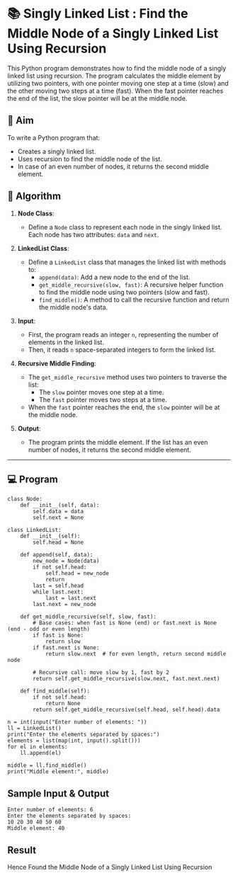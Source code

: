 # 📚 Singly Linked List : Find the Middle Node of a Singly Linked List Using Recursion

This Python program demonstrates how to find the middle node of a singly linked list using recursion. The program calculates the middle element by utilizing two pointers, with one pointer moving one step at a time (slow) and the other moving two steps at a time (fast). When the fast pointer reaches the end of the list, the slow pointer will be at the middle node.

## 🎯 Aim

To write a Python program that:
- Creates a singly linked list.
- Uses recursion to find the middle node of the list.
- In case of an even number of nodes, it returns the second middle element.

## 🧠 Algorithm

1. **Node Class**: 
   - Define a `Node` class to represent each node in the singly linked list. Each node has two attributes: `data` and `next`.
   
2. **LinkedList Class**:
   - Define a `LinkedList` class that manages the linked list with methods to:
     - `append(data)`: Add a new node to the end of the list.
     - `get_middle_recursive(slow, fast)`: A recursive helper function to find the middle node using two pointers (slow and fast).
     - `find_middle()`: A method to call the recursive function and return the middle node's data.

3. **Input**:
   - First, the program reads an integer `n`, representing the number of elements in the linked list.
   - Then, it reads `n` space-separated integers to form the linked list.

4. **Recursive Middle Finding**:
   - The `get_middle_recursive` method uses two pointers to traverse the list:
     - The `slow` pointer moves one step at a time.
     - The `fast` pointer moves two steps at a time.
   - When the `fast` pointer reaches the end, the `slow` pointer will be at the middle node.

5. **Output**:
   - The program prints the middle element. If the list has an even number of nodes, it returns the second middle element.

---

## 💻 Program
```
class Node:
    def __init__(self, data):
        self.data = data
        self.next = None

class LinkedList:
    def __init__(self):
        self.head = None

    def append(self, data):
        new_node = Node(data)
        if not self.head:
            self.head = new_node
            return
        last = self.head
        while last.next:
            last = last.next
        last.next = new_node

    def get_middle_recursive(self, slow, fast):
        # Base cases: when fast is None (end) or fast.next is None (end - odd or even length)
        if fast is None:
            return slow
        if fast.next is None:
            return slow.next  # for even length, return second middle node

        # Recursive call: move slow by 1, fast by 2
        return self.get_middle_recursive(slow.next, fast.next.next)

    def find_middle(self):
        if not self.head:
            return None
        return self.get_middle_recursive(self.head, self.head).data

n = int(input("Enter number of elements: "))
ll = LinkedList()
print("Enter the elements separated by spaces:")
elements = list(map(int, input().split()))
for el in elements:
    ll.append(el)

middle = ll.find_middle()
print("Middle element:", middle)
```

## Sample Input & Output
```
Enter number of elements: 6
Enter the elements separated by spaces:
10 20 30 40 50 60
Middle element: 40
```
## Result
Hence Found the Middle Node of a Singly Linked List Using Recursion
